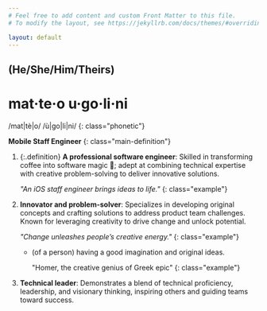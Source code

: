 ```yaml
---
# Feel free to add content and custom Front Matter to this file.
# To modify the layout, see https://jekyllrb.com/docs/themes/#overriding-theme-defaults

layout: default
---
```


## (He/She/Him/Theirs)
# mat·te·o u·go·li·ni 
/mat|tè|o/ /ù|go|li|ni/ 
{: class="phonetic"}

**Mobile Staff Engineer**
{: class="main-definition"}

1. {:.definition} **A professional software engineer**: Skilled in transforming coffee into software magic 👾; adept at combining technical expertise with creative problem-solving to deliver innovative solutions. 
   
   _"An iOS staff engineer brings ideas to life."_
   {: class="example"}

2. **Innovator and problem-solver**: Specializes in developing original concepts and crafting solutions to address product team challenges. Known for leveraging creativity to drive change and unlock potential.  
   
   _"Change unleashes people’s creative energy."_
    {: class="example"}
    - (of a person) having a good imagination and original ideas.
    
       "Homer, the creative genius of Greek epic"
       {: class="example"}

3. **Technical leader**: Demonstrates a blend of technical proficiency, leadership, and visionary thinking, inspiring others and guiding teams toward success. 